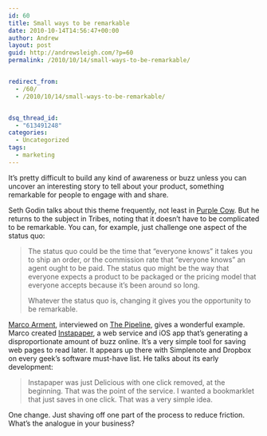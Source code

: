 ```yaml
---
id: 60
title: Small ways to be remarkable
date: 2010-10-14T14:56:47+00:00
author: Andrew
layout: post
guid: http://andrewsleigh.com/?p=60
permalink: /2010/10/14/small-ways-to-be-remarkable/


redirect_from:
  - /60/
  - /2010/10/14/small-ways-to-be-remarkable/


dsq_thread_id:
  - "613491248"
categories:
  - Uncategorized
tags:
  - marketing
---
```

It&#8217;s pretty difficult to build any kind of awareness or buzz unless you can uncover an interesting story to tell about your product, something remarkable for people to engage with and share. <!--more-->

Seth Godin talks about this theme frequently, not least in [Purple Cow](http://www.sethgodin.com/purple/). But he returns to the subject in Tribes, noting that it doesn&#8217;t have to be complicated to be remarkable. You can, for example, just challenge one aspect of the status quo:

> The status quo could be the time that &#8220;everyone knows&#8221; it takes you to ship an order, or the commission rate that &#8220;everyone knows&#8221; an agent ought to be paid. The status quo might be the way that everyone expects a product to be packaged or the pricing model that everyone accepts because it&#8217;s been around so long.
> 
> Whatever the status quo is, changing it gives you the opportunity to be remarkable.

[Marco Arment](http://www.marco.org/), interviewed on [The Pipeline](http://5by5.tv/pipeline/28), gives a wonderful example. Marco created [Instapaper](http://www.instapaper.com), a web service and iOS app that&#8217;s generating a disproportionate amount of buzz online. It&#8217;s a very simple tool for saving web pages to read later. It appears up there with Simplenote and Dropbox on every geek&#8217;s software must-have list. He talks about its early development:

> Instapaper was just Delicious with one click removed, at the beginning. That was the point of the service. I wanted a bookmarklet that just saves in one click. That was a very simple idea.

One change. Just shaving off one part of the process to reduce friction. What&#8217;s the analogue in your business?